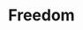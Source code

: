 ---
pid: fs255
title: Freedom
location_transcription: Middle of Philly
coordinates: "[-75.162749300932, 39.951885249462]"
zipcode: '19133'
gen_neighborhood: North Philadelphia
neighborhood: Fairhill,North Philadelphia
outside_phl: 
age: '9'
age_range: 6-13
instagram: 
image_file_name: fs_255.jpg
proposal_transcription: first lady statue
topic: Person,Politics,Freedom
topic_summary: 0, 0, 0
type: Sculpture Statue
keywords_other: monument lab, first lady
credit: Lianie
image_labels: 
twitter: 
facebook: 
permalink: "/monuments/fs255/"
layout: item-page
---